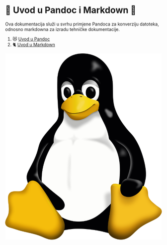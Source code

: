 # 🍕 Uvod u Pandoc i Markdown 🍕
Ova dokumentacija služi u svrhu primjene Pandoca za konverziju datoteka, odnosno markdowna za izradu tehničke dokumentacije.

1. 😻 [Uvod u Pandoc](docs/02-pandoc-primjeri-konverzije.md)
2. 🐈 [Uvod u Markdown](docs/01-markdown-primjeri.md)

![Tux](Tux.png)

